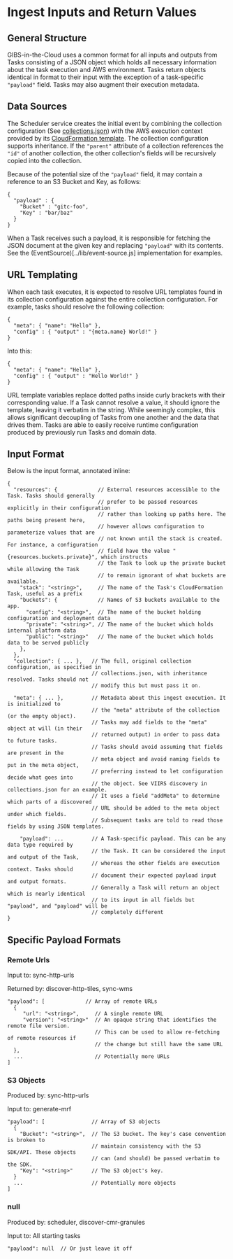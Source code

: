 # Ingest Inputs and Return Values

## General Structure

GIBS-in-the-Cloud uses a common format for all inputs and outputs from Tasks consisting of a JSON object which holds all necessary information about the task execution and AWS environment. Tasks return objects identical in format to their input with the exception of a task-specific `"payload"` field. Tasks may also augment their execution metadata.

## Data Sources

The Scheduler service creates the initial event by combining the collection configuration (See [collections.json](../config/collections.json)) with the AWS execution context provided by its [CloudFormation template](../config/cloudformation.yml.erb).  The collection configuration supports inheritance. If the `"parent"` attribute of a collection references the `"id"` of another collection, the other collection's fields will be recursively copied into the collection.

Because of the potential size of the `"payload"` field, it may contain a reference to an S3 Bucket and Key, as follows:

    {
      "payload" : {
        "Bucket" : "gitc-foo",
        "Key" : "bar/baz"
      }
    }

When a Task receives such a payload, it is responsible for fetching the JSON document at the given key and replacing `"payload"` with its contents.  See the (EventSource)[../lib/event-source.js] implementation for examples.

## URL Templating

When each task executes, it is expected to resolve URL templates found in its collection configuration against the entire collection configuration. For example, tasks should resolve the following collection:

    {
      "meta": { "name": "Hello" },
      "config" : { "output" : "{meta.name} World!" }
    }

Into this:

    {
      "meta": { "name": "Hello" },
      "config" : { "output" : "Hello World!" }
    }

URL template variables replace dotted paths inside curly brackets with their corresponding value. If a Task cannot resolve a value, it should ignore the template, leaving it verbatim in the string.  While seemingly complex, this allows significant decoupling of Tasks from one another and the data that drives them. Tasks are able to easily receive runtime configuration produced by previously run Tasks and domain data.

## Input Format

Below is the input format, annotated inline:

    {
      "resources": {             // External resources accessible to the Task. Tasks should generally
                                 // prefer to be passed resources explicitly in their configuration
                                 // rather than looking up paths here. The paths being present here,
                                 // however allows configuration to parameterize values that are
                                 // not known until the stack is created.  For instance, a configuration
                                 // field have the value "{resources.buckets.private}", which instructs
                                 // the Task to look up the private bucket while allowing the Task
                                 // to remain ignorant of what buckets are available.
        "stack": "<string>",     // The name of the Task's CloudFormation Task, useful as a prefix
        "buckets": {             // Names of S3 buckets available to the app.
          "config": "<string>",  // The name of the bucket holding configuration and deployment data
          "private": "<string>", // The name of the bucket which holds internal platform data
          "public": "<string>"   // The name of the bucket which holds data to be served publicly
        },
      },
      "collection": { ... },   // The full, original collection configuration, as specified in
                               // collections.json, with inheritance resolved. Tasks should not
                               // modify this but must pass it on.

      "meta": { ... },         // Metadata about this ingest execution. It is initialized to
                               // the "meta" attribute of the collection (or the empty object).
                               // Tasks may add fields to the "meta" object at will (in their
                               // returned output) in order to pass data to future tasks.
                               // Tasks should avoid assuming that fields are present in the
                               // meta object and avoid naming fields to put in the meta object,
                               // preferring instead to let configuration decide what goes into
                               // the object. See VIIRS discovery in collections.json for an example.
                               // It uses a field "addMeta" to determine which parts of a discovered
                               // URL should be added to the meta object under which fields.
                               // Subsequent tasks are told to read those fields by using JSON templates.

        "payload": ...         // A Task-specific payload. This can be any data type required by
                               // the Task. It can be considered the input and output of the Task,
                               // whereas the other fields are execution context. Tasks should
                               // document their expected payload input and output formats.
                               // Generally a Task will return an object which is nearly identical
                               // to its input in all fields but "payload", and "payload" will be
                               // completely different
    }

## Specific Payload Formats

### Remote Urls

Input to: sync-http-urls

Returned by: discover-http-tiles, sync-wms

    "payload": [             // Array of remote URLs
      {
         "url": "<string>",     // A single remote URL
         "version": "<string>"  // An opaque string that identifies the remote file version.
                                // This can be used to allow re-fetching of remote resources if
                                // the change but still have the same URL
      },
      ...                       // Potentially more URLs
    ]

### S3 Objects

Produced by: sync-http-urls

Input to: generate-mrf

    "payload": [               // Array of S3 objects
      {
        "Bucket": "<string>",  // The S3 bucket. The key's case convention is broken to
                               // maintain consistency with the S3 SDK/API. These objects
                               // can (and should) be passed verbatim to the SDK.
        "Key": "<string>"      // The S3 object's key.
      }
      ...                      // Potentially more objects
    ]

### null

Produced by: scheduler, discover-cmr-granules

Input to: All starting tasks

    "payload": null  // Or just leave it off
